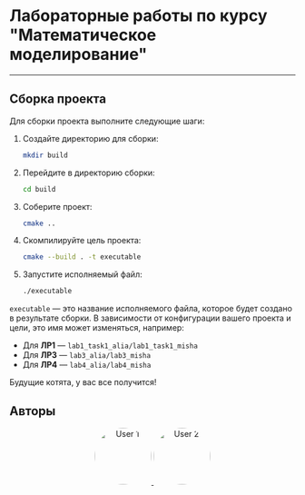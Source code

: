 # Лабораторные работы по курсу "Математическое моделирование"

---

## Сборка проекта

Для сборки проекта выполните следующие шаги:

1. Создайте директорию для сборки:
    ```bash
    mkdir build
    ```

2. Перейдите в директорию сборки:
    ```bash
    cd build
    ```

3. Соберите проект:
    ```bash
    cmake ..
    ```

3. Скомпилируйте цель проекта:
    ```bash
    cmake --build . -t executable
    ```

4. Запустите исполняемый файл:
    ```bash
    ./executable
    ```

`executable` — это название исполняемого файла, которое будет создано в результате сборки. В зависимости от конфигурации вашего проекта и цели, это имя может изменяться, например:

- Для **ЛР1** — `lab1_task1_alia/lab1_task1_misha`
- Для **ЛР3** — `lab3_alia/lab3_misha`
- Для **ЛР4** — `lab4_alia/lab4_misha`


Будущие котята, у вас все получится! 

Авторы
-------
<p align="center">
  <!-- Первый контрибьютор -->
  <a href="https://t.me/graf_de_len" target="_blank">
    <img src="https://t.me/i/userpic/320/graf_de_len.jpg" width="100" style="border-radius: 50%; width: 100px;" alt="User 1" />
  </a>
  <!-- Второй контрибьютор -->
  <a href="https://t.me/alia_gz" target="_blank">
    <img src="https://t.me/i/userpic/320/alia_gz.jpg" width="100" style="border-radius: 50%; width: 100px;" alt="User 2" />
  </a>
</p>

